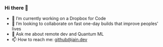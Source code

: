 ### Hi there 👋

<!--
**siddhant1999/siddhant1999** is a ✨ _special_ ✨ repository because its `README.md` (this file) appears on your GitHub profile.

Here are some ideas to get you started:

- 🔭 I’m currently working on a Dropbox for Code
- 🌱 I’m currently learning 
- 👯 I’m looking to collaborate on ...
- 🤔 I’m looking for help with ...
- 💬 Ask me about ...
- 📫 How to reach me: ...
- 😄 Pronouns: ...
- ⚡ Fun fact: ...
-->

- 🔭 I’m currently working on a Dropbox for Code
- 👯 I’m looking to collaborate on fast one-day builds that improve peoples' lives
- 💬 Ask me about remote dev and Quantum ML
- 📫 How to reach me: <github@jain.dev>
